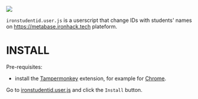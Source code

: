 [![](https://img.shields.io/badge/Tampermonkey-ironstudentid.user.js-0a6b00)](https://github.com/abernier/ironstudentid/raw/master/ironstudentid.user.js)

`ironstudentid.user.js` is a userscript that change IDs with students' names on https://metabase.ironhack.tech plateform.

# INSTALL

Pre-requisites:
  - install the [Tampermonkey](https://www.tampermonkey.net) extension, for example for [Chrome](https://chrome.google.com/webstore/detail/tampermonkey/dhdgffkkebhmkfjojejmpbldmpobfkfo).

Go to [ironstudentid.user.js](https://github.com/abernier/ironstudentid/raw/master/ironstudentid.user.js) and click the `Install` button.

